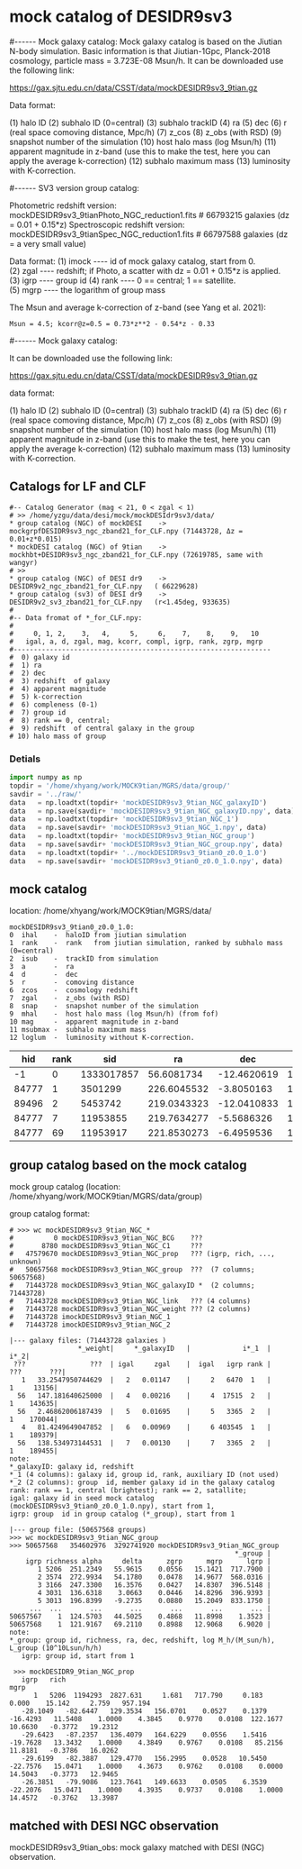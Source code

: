 # mock catalog of DESIDR9sv3 



#------ Mock galaxy catalog: 
Mock galaxy catalog is based on the Jiutian N-body simulation. Basic information is that Jiutian-1Gpc,  Planck-2018 cosmology, particle mass = 3.723E-08 Msun/h. It can be downloaded use the following link: 

   https://gax.sjtu.edu.cn/data/CSST/data/mockDESIDR9sv3_9tian.gz

Data format: 

(1) halo ID
(2) subhalo ID (0=central)
(3) subhalo trackID
(4) ra
(5) dec
(6) r (real space comoving distance, Mpc/h)
(7) z_cos
(8) z_obs (with RSD)
(9) snapshot number of the simulation
(10) host halo mass (log Msun/h)
(11) apparent magnitude in z-band (use this to make the test, here you can apply the average k-correction)
(12) subhalo maximum mass
(13) luminosity with K-correction. 


#------ SV3 version group catalog: 

Photometric   redshift version: mockDESIDR9sv3_9tianPhoto_NGC_reduction1.fits # 66793215 galaxies (dz = 0.01 + 0.15*z)
Spectroscopic redshift version: mockDESIDR9sv3_9tianSpec_NGC_reduction1.fits  # 66797588 galaxies (dz = a very small value)

Data format: 
(1) imock   ----  id of mock galaxy catalog, start from 0.  
(2) zgal    ----  redshift; if Photo, a scatter with dz = 0.01 + 0.15*z is applied. 
(3) igrp    ----  group id
(4) rank    ----  0 == central; 1 == satellite.  
(5) mgrp    ----  the logarithm of group mass

The Msun and average k-correction of z-band (see Yang et al. 2021): 

	Msun = 4.5; kcorr@z=0.5 = 0.73*z**2 - 0.54*z - 0.33 


#------ Mock galaxy catalog: 

It can be downloaded use the following link: 

   https://gax.sjtu.edu.cn/data/CSST/data/mockDESIDR9sv3_9tian.gz

data format: 

(1) halo ID
(2) subhalo ID (0=central)
(3) subhalo trackID
(4) ra
(5) dec
(6) r (real space comoving distance, Mpc/h)
(7) z_cos
(8) z_obs (with RSD)
(9) snapshot number of the simulation
(10) host halo mass (log Msun/h)
(11) apparent magnitude in z-band (use this to make the test, here you can apply the average k-correction)
(12) subhalo maximum mass
(13) luminosity with K-correction. 


## Catalogs for LF and CLF 

```
#-- Catalog Generator (mag < 21, 0 < zgal < 1)
# >> /home/yzgu/data/desi/mock/mockDESIdr9sv3/data/
* group catalog (NGC) of mockDESI    ->  mockgrpfDESIDR9sv3_ngc_zband21_for_CLF.npy (71443728, Δz = 0.01+z*0.015) 
* mockDESI catalog (NGC) of 9tian    ->  mockhbt+DESIDR9sv3_ngc_zband21_for_CLF.npy (72619785, same with wangyr)
# >> 
* group catalog (NGC) of DESI dr9    ->      DESIDR9v2_ngc_zband21_for_CLF.npy   ( 66229628)
* group catalog (sv3) of DESI dr9    ->      DESIDR9v2_sv3_zband21_for_CLF.npy   (r<1.45deg, 933635)
#
#-- Data fromat of *_for_CLF.npy:
#
#     0, 1, 2,    3,   4,     5,     6,    7,    8,    9,   10
#   igal, a, d, zgal, mag, kcorr, compl, igrp, rank, zgrp, mgrp
#----------------------------------------------------------------
#  0) galaxy id
#  1) ra
#  2) dec 
#  3) redshift  of galaxy 
#  4) apparent magnitude 
#  5) k-correction 
#  6) compleness (0-1)
#  7) group id 
#  8) rank == 0, central; 
#  9) redshift  of central galaxy in the group
# 10) halo mass of group

```


### Detials 
``` python 
import numpy as np 
topdir = '/home/xhyang/work/MOCK9tian/MGRS/data/group/'
savdir = '../raw/'
data   = np.loadtxt(topdir+ 'mockDESIDR9sv3_9tian_NGC_galaxyID')
data   = np.save(savdir+ 'mockDESIDR9sv3_9tian_NGC_galaxyID.npy', data)
data   = np.loadtxt(topdir+ 'mockDESIDR9sv3_9tian_NGC_1')
data   = np.save(savdir+ 'mockDESIDR9sv3_9tian_NGC_1.npy', data)
data   = np.loadtxt(topdir+ 'mockDESIDR9sv3_9tian_NGC_group')
data   = np.save(savdir+ 'mockDESIDR9sv3_9tian_NGC_group.npy', data)
data   = np.loadtxt(topdir+ '../mockDESIDR9sv3_9tian0_z0.0_1.0')
data   = np.save(savdir+ 'mockDESIDR9sv3_9tian0_z0.0_1.0.npy', data)
```

## mock catalog 

location: /home/xhyang/work/MOCK9tian/MGRS/data/

```
mockDESIDR9sv3_9tian0_z0.0_1.0: 
0  ihal    -  haloID from jiutian simulation
1  rank    -  rank   from jiutian simulation, ranked by subhalo mass (0=central)
2  isub    -  trackID from simulation
3  a       -  ra
4  d       -  dec
5  r       -  comoving distance
6  zcos    -  cosmology redshift 
7  zgal    -  z_obs (with RSD)
8  snap    -  snapshot number of the simulation
9  mhal    -  host halo mass (log Msun/h) (from fof)
10 mag     -  apparent magnitude in z-band 
11 msubmax -  subhalo maximum mass
12 loglum  -  luminosity without K-correction.
```

|   hid |rank |      sid |          ra |         dec |      r |    zcos |  zobs  |    snap |      mag  |     lmh  |   msmax  |luminosity |
|-------|-----|----------|-------------|-------------|--------|---------|--------|---------|-----------|----------|----------|-----------|
|     -1|  0  |1333017857|  56.6081734 | -12.4620619 | 13.181 | 0.00440 |0.00211 |127.00000|  -1.00000 | 15.51061 |  9.87192 |    7.82492|
|  84777|  1  |  3501299 | 226.6045532 |  -3.8050163 | 13.580 | 0.00453 |0.00314 |127.00000|  13.66319 |  9.50953 | 12.70732 |   10.25187|
|  89496|  2  |  5453742 | 219.0343323 | -12.0410833 | 11.995 | 0.00400 |0.00459 |127.00000|  13.36263 |  9.55280 | 12.03627 |   10.12768|
|  84777|  7  | 11953855 | 219.7634277 |  -5.5686326 | 13.572 | 0.00453 |0.00613 |127.00000|  13.66319 | 10.52010 | 11.54998 |    9.84899|
|  84777| 69  | 11953917 | 221.8530273 |  -6.4959536 | 13.609 | 0.00454 |0.00442 |127.00000|  13.66319 | 13.47777 | 10.96005 |    8.66726|

## group catalog based on the mock catalog 

mock group catalog (location: /home/xhyang/work/MOCK9tian/MGRS/data/group)

group catalog format: 

``` 
# >>> wc mockDESIDR9sv3_9tian_NGC_*
#          0 mockDESIDR9sv3_9tian_NGC_BCG    ???
#       8780 mockDESIDR9sv3_9tian_NGC_C1     ???
#   47579670 mockDESIDR9sv3_9tian_NGC_prop   ??? (igrp, rich, ..., unknown)
#   50657568 mockDESIDR9sv3_9tian_NGC_group  ???  (7 columns; 50657568)
#   71443728 mockDESIDR9sv3_9tian_NGC_galaxyID *  (2 columns; 71443728)
#   71443728 mockDESIDR9sv3_9tian_NGC_link   ??? (4 columns) 
#   71443728 mockDESIDR9sv3_9tian_NGC_weight ??? (2 columns) 
#   71443728 imockDESIDR9sv3_9tian_NGC_1
#   71443728 imockDESIDR9sv3_9tian_NGC_2
``` 

```
|--- galaxy files: (71443728 galaxies )
                 *_weight|     *_galaxyID   |             i*_1  |                i*_2|
 ???                ???  | igal     zgal    |  igal   igrp rank |       ???       ???|
   1   33.2547950744629  |   2   0.01147    |     2   6470  1   |         1     13156|
  56   147.181640625000  |   4   0.00216    |     4  17515  2   |         1    143635|
  56   2.46862006187439  |   5   0.01695    |     5   3365  2   |         1    170044|
   4   81.4249649047852  |   6   0.00969    |     6 403545  1   |         1    189379|
  56   138.534973144531  |   7   0.00130    |     7   3365  2   |         1    189455|
note:  
*_galaxyID: galaxy id, redshift 
*_1 (4 columns): galaxy id, group id, rank, auxiliary ID (not used)
*_2 (2 columns): group  id, member galaxy id in the galaxy catalog
rank: rank == 1, central (brightest); rank == 2, satallite; 
igal: galaxy id in seed mock catalog (mockDESIDR9sv3_9tian0_z0.0_1.0.npy), start from 1, 
igrp: group  id in group catalog (*_group), start from 1
```

``` 
|--- group file: (50657568 groups)
>>> wc mockDESIDR9sv3_9tian_NGC_group
>>> 50657568   354602976  3292741920 mockDESIDR9sv3_9tian_NGC_group
                                                        *_group |
    igrp richness alpha     delta      zgrp      mgrp      lgrp |
       1 5206  251.2349   55.9615    0.0556   15.1421  717.7900 |
       2 3574  272.9934   54.1780    0.0478   14.9677  568.0316 |
       3 3166  247.3300   16.3576    0.0427   14.8307  396.5148 |
       4 3031  136.6318    3.0663    0.0446   14.8296  396.9393 |
       5 3013  196.8399   -9.2735    0.0880   15.2049  833.1750 |
     ...  ...       ...       ...       ...       ...       ... | 
50657567    1  124.5703   44.5025    0.4868   11.8998    1.3523 |
50657568    1  121.9167   69.2110    0.8988   12.9068    6.9020 |
note: 
*_group: group id, richness, ra, dec, redshift, log M_h/(M_sun/h), L_group (10^10Lsun/h/h)
   igrp: group id, start from 1
``` 



``` 
 >>> mockDESIDR9_9tian_NGC_prop
   igrp   rich                                                                 mgrp
      1   5206  1194293  2827.631     1.681   717.790     0.183     0.000    15.142     2.759   957.194
   -28.1049   -82.6447   129.3534   156.0701    0.0527    0.1379  -16.4293   11.5408    1.0000    4.3845    0.9770    0.0108  122.1677   10.6630   -0.3772   19.2312
   -29.6423   -87.2357   136.4079   164.6229    0.0556    1.5416  -19.7628   13.3432    1.0000    4.3849    0.9767    0.0108   85.2156   11.8181   -0.3786   16.0262
   -29.6199   -82.3887   129.4770   156.2995    0.0528   10.5450  -22.7576   15.0471    1.0000    4.3673    0.9762    0.0108    0.0000   14.5043   -0.3773   12.9465
   -26.3851   -79.9086   123.7641   149.6633    0.0505    6.3539  -22.2076   15.0471    1.0000    4.3935    0.9737    0.0108    1.0000   14.4572   -0.3762   13.3987
```

## matched with DESI NGC observation 
mockDESIDR9sv3_9tian_obs: mock galaxy matched with DESI (NGC) observation.
